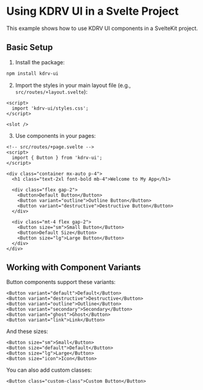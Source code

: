 # Using KDRV UI in a Svelte Project

This example shows how to use KDRV UI components in a SvelteKit project.

## Basic Setup

1. Install the package:

```bash
npm install kdrv-ui
```

2. Import the styles in your main layout file (e.g., `src/routes/+layout.svelte`):

```svelte
<script>
  import 'kdrv-ui/styles.css';
</script>

<slot />
```

3. Use components in your pages:

```svelte
<!-- src/routes/+page.svelte -->
<script>
  import { Button } from 'kdrv-ui';
</script>

<div class="container mx-auto p-4">
  <h1 class="text-2xl font-bold mb-4">Welcome to My App</h1>
  
  <div class="flex gap-2">
    <Button>Default Button</Button>
    <Button variant="outline">Outline Button</Button>
    <Button variant="destructive">Destructive Button</Button>
  </div>
  
  <div class="mt-4 flex gap-2">
    <Button size="sm">Small Button</Button>
    <Button>Default Size</Button>
    <Button size="lg">Large Button</Button>
  </div>
</div>
```

## Working with Component Variants

Button components support these variants:

```svelte
<Button variant="default">Default</Button>
<Button variant="destructive">Destructive</Button>
<Button variant="outline">Outline</Button>
<Button variant="secondary">Secondary</Button>
<Button variant="ghost">Ghost</Button>
<Button variant="link">Link</Button>
```

And these sizes:

```svelte
<Button size="sm">Small</Button>
<Button size="default">Default</Button>
<Button size="lg">Large</Button>
<Button size="icon">Icon</Button>
```

You can also add custom classes:

```svelte
<Button class="custom-class">Custom Button</Button>
``` 